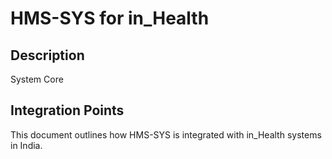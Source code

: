 # HMS-SYS for in_Health

## Description

System Core

## Integration Points

This document outlines how HMS-SYS is integrated with in_Health systems in India.
